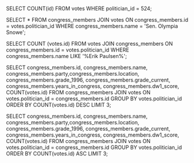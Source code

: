 <!-- Release 1  -->

<!-- 1. Hitung jumlah vote untuk Sen. Olympia Snowe yang memiliki id 524. -->

<!-- 2. Sekarang lakukan JOIN tanpa menggunakan id `524`. Query kedua tabel votes dan congress_members. -->

<!-- 3. Sekarang gimana dengan representative Erik Paulsen? Berapa banyak vote yang dia dapatkan? -->

<!-- 4. Buatlah daftar peserta Congress yang mendapatkan vote terbanyak. Jangan sertakan field `created_at` dan `updated_at`. -->

<!-- 5. Sekarang buatlah sebuah daftar semua anggota Congress yang setidaknya mendapatkan beberapa vote dalam urutan dari yang paling sedikit. Dan juga jangan sertakan field-field yang memiliki tipe date. -->


<!-- Release 2  -->

<!-- 1. Siapa anggota Congress yang mendapatkan vote terbanyak? List nama mereka dan jumlah vote-nya. Siapa saja yang memilih politisi tersebut? List nama mereka, dan jenis kelamin mereka. -->

<!-- 2. Berapa banyak vote yang diterima anggota Congress yang memiliki grade di bawah 9 (gunakan field `grade_current`)? Ambil nama, lokasi, grade_current dan jumlah vote. -->

<!-- 3. Apa saja 10 negara bagian yang memiliki voters terbanyak? List semua orang yang melakukan vote di negara bagian yang paling populer. (Akan menjadi daftar yang panjang, kamu bisa gunakan hasil dari query pertama untuk menyederhanakan query berikut ini.) -->

<!-- 4. List orang-orang yang vote lebih dari dua kali. Harusnya mereka hanya bisa vote untuk posisi Senator dan satu lagi untuk wakil. Wow, kita dapat si tukang curang! Segera laporkan ke KPK!! -->

<!-- 5. Apakah ada orang yang melakukan vote kepada politisi yang sama dua kali? Siapa namanya dan siapa nama politisinya? -->



SELECT COUNT(id) FROM votes WHERE politician_id = 524;

SELECT * FROM congress_members JOIN votes ON congress_members.id = votes.politician_id WHERE congress_members.name = 'Sen. Olympia Snowe';

SELECT COUNT (votes.id) FROM votes JOIN congress_members ON congress_members.id = votes.politician_id WHERE congress_members.name LIKE '%Erik Paulsen%';

SELECT congress_members.id, congress_members.name, congress_members.party,congress_members.location, congress_members.grade_1996, congress_members.grade_current, congress_members.years_in_congress, congress_members.dw1_score, COUNT(votes.id) FROM congress_members JOIN votes ON votes.politician_id = congress_members.id GROUP BY votes.politician_id ORDER BY COUNT(votes.id) DESC LIMIT 3;

SELECT congress_members.id, congress_members.name, congress_members.party,congress_members.location, congress_members.grade_1996, congress_members.grade_current, congress_members.years_in_congress, congress_members.dw1_score, COUNT(votes.id) FROM congress_members JOIN votes ON votes.politician_id = congress_members.id GROUP BY votes.politician_id ORDER BY COUNT(votes.id) ASC LIMIT 3;

